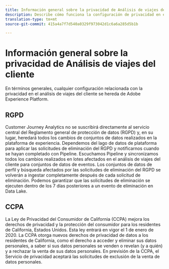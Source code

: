 ```yaml
---
title: Información general sobre la privacidad de Análisis de viajes del cliente
description: Describe cómo funciona la configuración de privacidad en el análisis de viajes del cliente.
translation-type: tm+mt
source-git-commit: 415a4a7f7d540a0329f973042d1c6a6a285d5b1b

---
```



# Información general sobre la privacidad de Análisis de viajes del cliente

En términos generales, cualquier configuración relacionada con la privacidad en el análisis de viajes del cliente se hereda de Adobe Experience Platform.

## RGPD

Customer Journey Analytics no se suscribirá directamente al servicio central del Reglamento general de protección de datos (RGPD) y, en su lugar, heredará todos los cambios de conjuntos de datos realizados en la plataforma de experiencia. Dependemos del lago de datos de plataforma para aplicar las solicitudes de eliminación del RGPD y notificarnos cuando se hayan completado con Pipeline. Escuchamos Pipeline y sincronizamos todos los cambios realizados en lotes afectados en el análisis de viajes del cliente para conjuntos de datos de eventos. Los conjuntos de datos de perfil y búsqueda afectados por las solicitudes de eliminación del RGPD se volverán a ingestar completamente después de cada solicitud de eliminación. Podemos garantizar que las solicitudes de eliminación se ejecuten dentro de los 7 días posteriores a un evento de eliminación en Data Lake.

## CCPA

La Ley de Privacidad del Consumidor de California (CCPA) mejora los derechos de privacidad y la protección del consumidor para los residentes de California, Estados Unidos. Esta ley entrará en vigor el 1 de enero de 2020.
La CCPA otorga nuevos derechos de privacidad de datos a los residentes de California, como el derecho a acceder y eliminar sus datos personales, a saber si sus datos personales se venden o revelan (y a quién) y a rechazar la venta de sus datos personales.
En previsión de la CCPA, el Servicio de privacidad aceptará las solicitudes de exclusión de la venta de datos personales.
